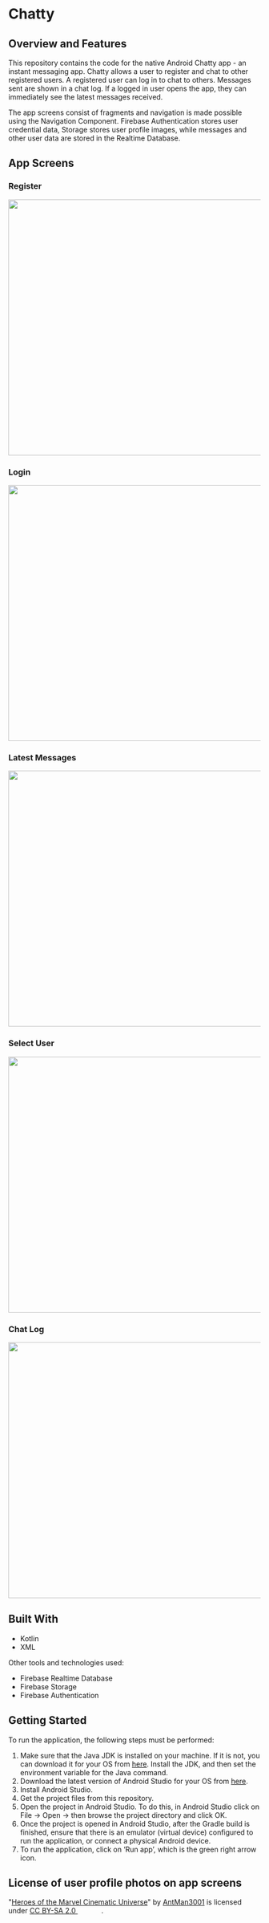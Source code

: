 # Chatty

## Overview and Features

This repository contains the code for the native Android Chatty app - an instant messaging app. Chatty allows a user to register and chat to other registered users. A registered user can log in to chat to others. Messages sent are shown in a chat log. If a logged in user opens the app, they can immediately see the latest messages received. 

The app screens consist of fragments and navigation is made possible using the Navigation Component. Firebase Authentication stores user credential data, Storage stores user profile images, while messages and other user data are stored in the Realtime Database.

## App Screens

### Register

<img src="https://github.com/albertjk/Chatty/blob/master/screenshots/screenshot1.jpg" height="510">

### Login

<img src="https://github.com/albertjk/Chatty/blob/master/screenshots/screenshot2.jpg" height="510">

### Latest Messages

<img src="https://github.com/albertjk/Chatty/blob/master/screenshots/screenshot3.jpg" height="510">

### Select User

<img src="https://github.com/albertjk/Chatty/blob/master/screenshots/screenshot4.jpg" height="510">

### Chat Log

<img src="https://github.com/albertjk/Chatty/blob/master/screenshots/screenshot5.jpg" height="510">


## Built With

* Kotlin
* XML

Other tools and technologies used:

* Firebase Realtime Database
* Firebase Storage
* Firebase Authentication

## Getting Started

To run the application, the following steps must be performed:
1. Make sure that the Java JDK is installed on your machine. If it is not, you can download it for your OS from [here](
https://www.oracle.com/java/technologies/javase-jdk15-downloads.html). Install the JDK, and then set the environment variable for the Java command.
2. Download the latest version of Android Studio for your OS from [here](https://developer.android.com/studio).
3. Install Android Studio.
4. Get the project files from this repository.
5. Open the project in Android Studio. To do this, in Android Studio click on File -> Open -> then browse the project directory and click OK.
6. Once the project is opened in Android Studio, after the Gradle build is finished, ensure that there is an emulator (virtual device) configured to run the application, or connect a physical Android device. 
7. To run the application, click on ‘Run app’, which is the green right arrow icon.

## License of user profile photos on app screens

 <p class="attribution">"<a target="_blank" rel="noopener noreferrer" href="https://www.flickr.com/photos/92461652@N07/36135388830">Heroes of the Marvel Cinematic Universe</a>" by <a target="_blank" rel="noopener noreferrer" href="https://www.flickr.com/photos/92461652@N07">AntMan3001</a> is licensed under <a target="_blank" rel="noopener noreferrer" href="https://creativecommons.org/licenses/by-sa/2.0/?ref=openverse">CC BY-SA 2.0 <img src="https://mirrors.creativecommons.org/presskit/icons/cc.svg" style="height: 1em; margin-right: 0.125em; display: inline;"></img><img src="https://mirrors.creativecommons.org/presskit/icons/by.svg" style="height: 1em; margin-right: 0.125em; display: inline;"></img><img src="https://mirrors.creativecommons.org/presskit/icons/sa.svg" style="height: 1em; margin-right: 0.125em; display: inline;"></img></a>. </p> 